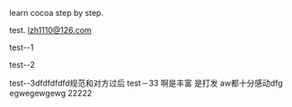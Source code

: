 learn cocoa step by step.

test.
lzh1110@126.com

test--1

test--2


test--3dfdfdfdfd规范和对方过后
test－33
啊是丰富
是打发
aw都十分感动dfg
egwegewgewg
22222
